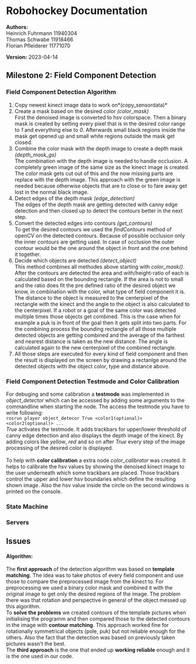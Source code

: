 # Robohockey Documentation
**Authors:**</br>
Heinrich Fuhrmann 11940304 </br>
Thomas Schwabe 11918466</br>
Florian Pfleiderer 11771070</br>

**Version:** 
2023-04-14

## Milestone 2: Field Component Detection

### Field Component Detection Algorithm
1. Copy newest kinect image data to work on*(copy_sensordata)*
2. Create a mask based on the desired color *(color_mask)*</br>
   First the denoised image is converted to hsv colorspace. Then a binary mask is created by setting every pixel that is in the desired color range to *1* and everything else to *0*. Afterwards small black regions inside the mask get opened up and small white regions outside the mask get closed.
3. Combine the color mask with the depth image to create a depth mask *(depth_mask_gs)*</br>
   The combination with the depth image is needed to handle occlusion.
   A completely green image of the same size as the kinect image is created. The color mask gets cut out of this and the now missing parts are replace with the depth image. This approach with the green image is needed because otherwise objects that are to close or to fare away get lost in the normal black image.
4. Detect edges of the depth mask *(edge_detection)*</br>
   The edges of the depth mask are getting detected with canny edge detection and then closed up to detect the contours better in the next step.
5. Convert the detected edges into contours *(get_contours)*</br>
   To get the desired contours we used the *findContours* method of openCV on the detected contours. Because of possible occlusion only the inner contours are getting used. In case of occlusion the outer contour would be the one around the object in front and the one behind it together.
6. Decide which objects are detected *(detect_object)*</br>
   This method combines all methodes above starting with *color_mask()*. After the contours are detected the area and with/height-ratio of each is calculated based on the bounding rectangle. If the area is not to small and the ratio does fit the pre defined ratio of the desired object we know, in combination with the color, what type of field component it is. The distance to the object is measured to the centerpixel of the rectangle with the kinect and the angle to the object is also calculated to the centerpixel. If a robot or a goal of the same color was detected multiple times those objects get combined. This is the case when for example a puk is in front of the goal then it gets split into two parts. For the combining process the bounding rectangle of all those multiple detected objects are getting combined and the average of the farthest and nearest distance is taken as the new distance. The angle is calculated again to the new centerpixel of the combined rectangle.
7. All those steps are executed for every kind of field component and then the result is displayed on the screen by drawing a rectanlge around the detected objects with the object color, type and distance above.

### Field Component Detection Testmode and Color Calibration
For debuging and some calibration a **testmode** was implemented in *object_detector* which can be accessed by adding some arguments to the commandline when starting the node. The access the testmode you have to write following:</br>
 ```rosrun player object_detecor True <color1(optional)> <color2(optional)> ...```</br>
*True* activates the testmode. It adds trackbars for upper/lower threshold of canny edge detection and also displays the depth image of the kinect. By adding colors like *yellow*, *red* and so on after *True* every step of the image processing of the desired color is displayed.</br>
</br>
To help with **color calibration** a extra node *color_calibrator* was created. It helps to calibrate the hsv values by showing the denoised kinect image to the user underneath which some trackbars are placed. Those trackbars control the upper and lower hsv boundaries which define the resulting shown image. Also the hsv value inside the circle on the second windows is printed on the console.</br>


### State Machine

### Servers

## Issues
#### Algorithm:
The **first approach** of the detection algorithm was based on **template matching**. The idea was to take photos of every field component and use those to compare the preprocessed image from the kinect to. For preprocessing we used a binary color mask and combined it with the original image to get only the desired regions of the image. The problem there was that rotation and perspective in general of the object messed up this algorithm.</br>
To **solve the problems** we created contours of the template pictures when initialising the programm and then compared those to the detected contours in the image with **contour matching**. This approach worked fine for rotationally symmetrical objects (pole, puk) but not reliable enough for the others. Also the fact that the detection was based on previously taken pictures wasn't the best.</br>
The **third approach** is the one that ended up **working reliable** enough and it is the one used in our code.
